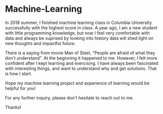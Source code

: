 # Machine-Learning

In 2018 summer, I finished machine learning class in Columbia University successfully with the highest score in class. 
A year ago, I am a new student with little programming knowledge, but now I feel very comfortable with data and always be
suprised by looking into history data will shed light on new thoughts and impactful future.

There is a saying from movie Man of Steel, "People are afraid of what they don't understand". 
At the beginning it happened to me. However, I felt more confident after I kept learning and exercising.
I have always been fascinated with interesting things, and want to understand why and get solutions. 
That is how I start.

Hope my machine learning project and experience of learning would be helpful for you! 

For any further inquiry, please don't hesitate to reach out to me. 

Thanks!
